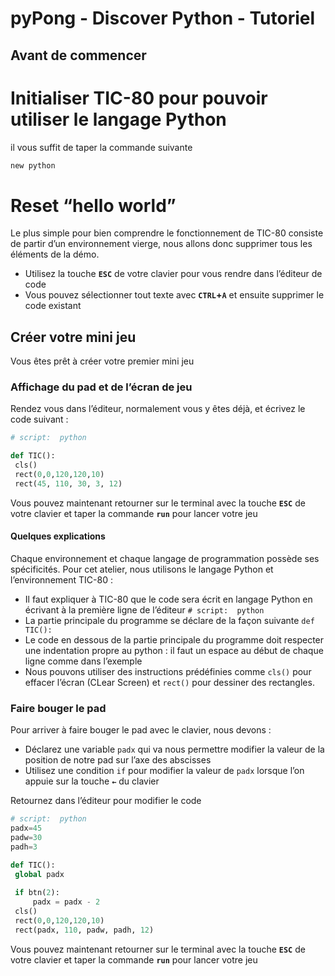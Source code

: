 # pyPong - Discover Python - Tutoriel

## Avant de commencer
# Initialiser TIC-80 pour pouvoir utiliser le langage Python

il vous suffit de taper la commande suivante

```bash
new python
```

# Reset “hello world”

Le plus simple pour bien comprendre le fonctionnement de TIC-80 consiste de partir d’un environnement vierge, nous allons donc supprimer tous les éléments de la démo.

- Utilisez la touche  **`ESC`** de votre clavier pour vous rendre dans l’éditeur de code
- Vous pouvez sélectionner tout texte avec **`CTRL`+`A`** et ensuite supprimer le code existant

## Créer votre mini jeu

Vous êtes prêt à créer votre premier mini jeu

### Affichage du pad et de l’écran de jeu

Rendez vous dans  l’éditeur, normalement vous y êtes déjà, et écrivez le code suivant : 

```python
# script:  python

def TIC():
 cls()
 rect(0,0,120,120,10)
 rect(45, 110, 30, 3, 12)
```

Vous pouvez maintenant retourner sur le terminal avec la touche **`ESC`** de votre clavier et taper la commande **`run`** pour lancer votre jeu

#### Quelques explications

Chaque environnement et chaque langage de programmation possède ses spécificités. Pour cet atelier, nous utilisons le langage Python et l’environnement TIC-80 : 

- Il faut  expliquer à TIC-80 que le code sera écrit en langage Python en écrivant à la première ligne  de l’éditeur `# script:  python`
- La partie principale du programme se déclare de la façon suivante `def TIC():`
- Le code en dessous de la partie principale du programme doit respecter une indentation propre au python : il faut un espace au début de chaque ligne comme dans l’exemple
- Nous pouvons utiliser des instructions prédéfinies comme `cls()` pour effacer l’écran (CLear Screen) et `rect()` pour dessiner des rectangles.

### Faire bouger le pad

Pour arriver à faire bouger le pad avec le clavier, nous devons  : 

- Déclarez une variable `padx` qui va nous permettre modifier la valeur de la position de notre pad sur l’axe des abscisses
- Utilisez une condition `if` pour modifier la valeur de `padx` lorsque l’on appuie sur la touche **`←`** du clavier

Retournez dans l’éditeur pour modifier le code

```python
# script:  python
padx=45
padw=30
padh=3

def TIC():
 global padx
  
 if btn(2):
	 padx = padx - 2
 cls()
 rect(0,0,120,120,10)
 rect(padx, 110, padw, padh, 12)
```

Vous pouvez maintenant retourner sur le terminal avec la touche **`ESC`** de votre clavier et taper la commande **`run`** pour lancer votre jeu

